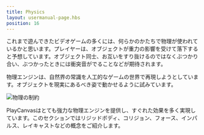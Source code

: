 ```yaml
---
title: Physics
layout: usermanual-page.hbs
position: 16
---
```


これまで遊んできたビデオゲームの多くには、何らかのかたちで物理が使われているかと思います。プレイヤーは、オブジェクトが重力の影響を受けて落下すると予想しています。オブジェクト同士、お互いをすり抜けるのではなくぶつかり合い、ぶつかったときには衝突音がでることなどが期待されます。

物理エンジンは、自然界の常識を人工的なゲームの世界で再現しようとしています。オブジェクトを現実にあるべき姿で動かせるように試みています。

![物理の制約][1]

PlayCanvasはとても強力な物理エンジンを提供し、すぐれた効果を多く実現しています。このセクションではリジッドボディ、コリジョン、フォース、インパルス、レイキャストなどの概念をご紹介します。

[1]: /images/user-manual/physics/physics-constraints.gif

